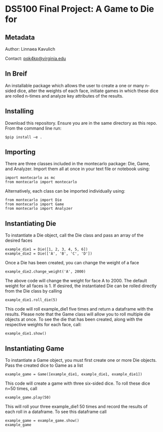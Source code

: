 # DS5100 Final Project: A Game to Die for
## Metadata
Author: Linnaea Kavulich

Contact: pqk4kp@virginia.edu

## In Breif
An installable package which allows the user to create a one or many n-sided dice, alter the weights of each face, initiate games in which these dice are rolled n-times and analyze key attributes of the results.

## Installing
Download this repository. Ensure you are in the same directory as this repo. From the command line run:

```
$pip install –e .
```

## Importing
There are three classes included in the montecarlo package: Die, Game, and Analyzer. Import them all at once in your text file or notebook using:

```
import montecarlo as mc
from montecarlo import montecarlo
```

Alternatively, each class can be imported individually using:


```
from montecarlo import Die
from montecarlo import Game
from montecarlo import Analyzer
```

## Instantiating Die
To instantiate a Die object, call the Die class and pass an array of the desired faces

```
example_die1 = Die([1, 2, 3, 4, 5, 6])
example_die2 = Die(['A', 'B', 'C', 'D'])
```

Once a Die has been created, you can change the weight of a face

```
example_die2.change_weight('A', 2000)
```

The above code will change the weight for face A to 2000. The default weight for all faces is 1. If desired, the instantiated Die can be rolled directly from the Die class by calling 

```
example_die1.roll_die(5)
```

This code will roll example_die1 five times and return a dataframe with the results. Please note that the Game class will allow you to roll multiple die objects at once. To see the die that has been created, along with the respective weights for each face, call:

```
example_die1.show()
```

## Instantiating Game
To instantiate a Game object, you must first create one or more Die objects. Pass the created dice to Game as a list

```
example_game = Game([example_die1, example_die1, example_die1])
```

This code will create a game with three six-sided dice. To roll these dice n=50 times, call

```
example_game.play(50)
```

This will roll your three example_die1 50 times and record the results of each roll in a dataframe. To see this dataframe call 

```
example_game = example_game.show()
example_game
```






